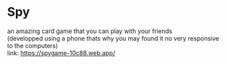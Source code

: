 # Spy

an amazing card game that you can play with your friends
<br>
(developped using a phone thats why you may found it no very responsive to the computers)
<br>
link: <a href="https://spygame-10c88.web.app/">https://spygame-10c88.web.app/</a>
